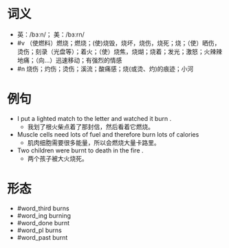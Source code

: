# 词义
- 英：/bɜːn/； 美：/bɜːrn/
- #v （使燃料）燃烧；燃烧；(使)烧毁，烧坏，烧伤，烧死；烧；（使）晒伤，烫伤；刻录（光盘等）；着火；（使）烧焦，烧煳；烧着；发光；激怒；火辣辣地痛；（向…）迅速移动；有强烈的情感
- #n 烧伤；灼伤；烫伤；溪流；酸痛感；烧(或烫、灼)的痕迹；小河
# 例句
- I put a lighted match to the letter and watched it burn .
	- 我划了根火柴点着了那封信，然后看着它燃烧。
- Muscle cells need lots of fuel and therefore burn lots of calories
	- 肌肉细胞需要很多能量，所以会燃烧大量卡路里。
- Two children were burnt to death in the fire .
	- 两个孩子被大火烧死。
# 形态
- #word_third burns
- #word_ing burning
- #word_done burnt
- #word_pl burns
- #word_past burnt
